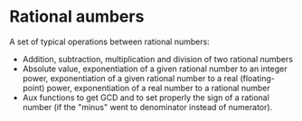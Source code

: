 # Rational aumbers
A set of typical operations between rational numbers:

- Addition, subtraction, multiplication and division of two rational numbers
- Absolute value, exponentiation of a given rational number to an integer power, exponentiation of a given rational number to a real (floating-point) power, exponentiation of a real number to a rational number
- Aux functions to get GCD and to set properly the sign of a rational number (if the "minus" went to denominator instead of numerator).
